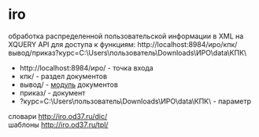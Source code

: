 # iro
обработка распределенной пользовательской информации в  XML на XQUERY
API для доступа к функциям:
http://localhost:8984/иро/кпк/вывод/приказ?курс=C:\Users\пользователь\Downloads\ИРО\data\КПК\
- http://localhost:8984/иро/ - точка входа
- кпк/ - раздел документов
- вывод/ - [модуль](https://github.com/kontur32/iro/blob/dev2/output.xqm "Модуль") документов
- приказ/  - документ
- ?курс=C:\Users\пользователь\Downloads\ИРО\data\КПК\ - параметр

словари http://iro.od37.ru/dic/  
шаблоны http://iro.od37.ru/tpl/
